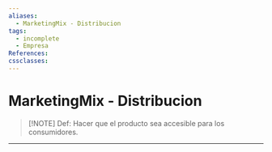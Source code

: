 ```yaml
---
aliases:
  - MarketingMix - Distribucion
tags:
  - incomplete
  - Empresa
References: 
cssclasses:
---
```

# MarketingMix - Distribucion

> [!NOTE] Def: 
> Hacer que el producto sea accesible para los consumidores. 
> 


***
